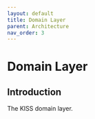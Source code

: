 ```yaml
---
layout: default
title: Domain Layer
parent: Architecture
nav_order: 3
---
```


# Domain Layer

## Introduction

The KISS domain layer.
